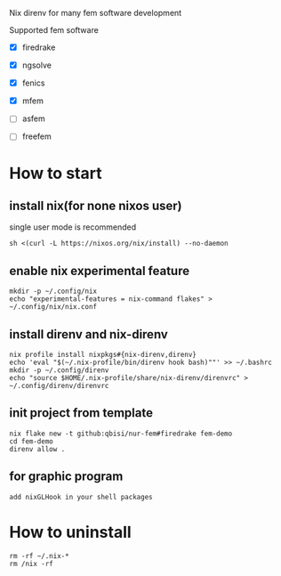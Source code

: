 Nix direnv for many fem software development

Supported fem software

- [x] firedrake
- [x] ngsolve
- [x] fenics
- [x] mfem
- [ ] asfem
- [ ] freefem


# How to start
## install nix(for none nixos user)
single user mode is recommended
```
sh <(curl -L https://nixos.org/nix/install) --no-daemon
```

## enable nix experimental feature
```
mkdir -p ~/.config/nix
echo "experimental-features = nix-command flakes" > ~/.config/nix/nix.conf
```

## install direnv and nix-direnv
```
nix profile install nixpkgs#{nix-direnv,direnv}
echo 'eval "$(~/.nix-profile/bin/direnv hook bash)""' >> ~/.bashrc
mkdir -p ~/.config/direnv
echo "source $HOME/.nix-profile/share/nix-direnv/direnvrc" > ~/.config/direnv/direnvrc
```

## init project from template
```
nix flake new -t github:qbisi/nur-fem#firedrake fem-demo
cd fem-demo
direnv allow .
```

## for graphic program
```
add nixGLHook in your shell packages
```

# How to uninstall
```
rm -rf ~/.nix-*
rm /nix -rf
```

